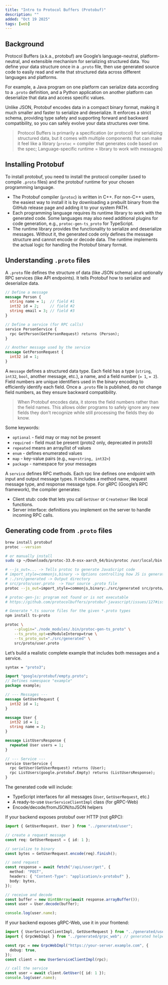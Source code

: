 ```yaml
---
title: "Intro to Protocol Buffers (Protobuf)"
description: ""
added: "Oct 19 2025"
tags: [web]
---
```


## Background
Protocol Buffers (a.k.a., protobuf) are Google’s language-neutral, platform-neutral, and extensible mechanism for serializing structured data. You define your data structure once in a `.proto` file, then use generated source code to easily read and write that structured data across different languages and platforms.

For example, a Java program on one platform can serialize data according to a `.proto` definition, and a Python application on another platform can deserialize that data and access specific values.

Unlike JSON, Protobuf encodes data in a compact binary format, making it much smaller and faster to serialize and deserialize. It enforces a strict schema, providing type safety and supporting forward and backward compatibility, so you can safely evolve your data structures over time.

> Protocol Buffers is primarily a specification (or protocol) for serializing structured data, but it comes with multiple components that can make it feel like a library (`protoc` = compiler that generates code based on the spec; Language-specific runtime = library to work with messages)

## Installing Protobuf
To install protobuf, you need to install the protocol compiler (used to compile `.proto` files) and the protobuf runtime for your chosen programming language.
- The Protobuf compiler (`protoc`) is written in C++. For non-C++ users, the easiest way to install it is by downloading a prebuilt binary from the GitHub release page and adding it to your system PATH.
- Each programming language requires its runtime library to work with the generated code. Some languages may also need additional plugins for code generation, e.g., `protoc-gen-ts_proto` for TypeScript.
- The runtime library provides the functionality to serialize and deserialize messages. Without it, the generated code only defines the message structure and cannot encode or decode data. The runtime implements the actual logic for handling the Protobuf binary format.

## Understanding `.proto` files
A `.proto` file defines the structure of data (like JSON schema) and optionally RPC services (like API endpoints). It tells Protobuf how to serialize and deserialize data.

```proto
// Define a message
message Person {
  string name = 1;  // field #1
  int32 id = 2;     // field #2
  string email = 3; // field #3
}

// Define a service (for RPC calls)
service PersonService {
  rpc GetPerson(GetPersonRequest) returns (Person);
}

// Another message used by the service
message GetPersonRequest {
  int32 id = 1;
}
```

A `message` defines a structured data type. Each field has a type (`string`, `int32`, `bool`, another message, etc.), a name, and a field number (`= 1`, `= 2`). Field numbers are unique identifiers used in the binary encoding to efficiently identify each field. Once a `.proto` file is published, do not change field numbers, as they ensure backward compatibility.

> When Protobuf encodes data, it stores the field numbers rather than the field names. This allows older programs to safely ignore any new fields they don’t recognize while still processing the fields they do know.

Some keywords:
- `optional` - field may or may not be present
- `required` - field must be present (proto2 only, deprecated in proto3)
- `repeated` means an array/list of values
- `enum` - defines enumerated values
- `map` - key-value pairs (e.g., `map<string, int32>`)
- `package` - namespace for your messages

A `service` defines RPC methods. Each rpc line defines one endpoint with input and output message types. It includes a method name, request message type, and response message type. For gRPC (Google’s RPC framework), the compiler generates:
- Client stub: code that lets you call `GetUser` or `CreateUser` like local functions.
- Server interface: definitions you implement on the server to handle incoming RPC calls.

## Generating code from `.proto` files

```sh
brew install protobuf
protoc --version

# or manually install
sudo cp ~/Downloads/protoc-33.0-osx-aarch_64/bin/protoc /usr/local/bin

# --js_out=... -> Tells protoc to generate JavaScript code
# import_style=commonjs,binary -> Options controlling how JS is generated
# :./src/generated -> Output directory
# src/proto/user.proto	-> Your source .proto file
protoc --js_out=import_style=commonjs,binary:./src/generated src/proto/user.proto

# protoc-gen-js: program not found or is not executable
# https://github.com/protocolbuffers/protobuf-javascript/issues/127#issuecomment-1204202844

# Generate *.ts source files for the given *.proto types
npm install ts-proto

protoc \
    --plugin="./node_modules/.bin/protoc-gen-ts_proto" \
    --ts_proto_opt=esModuleInterop=true \
    --ts_proto_out="./src/generated" \
    src/proto/user.proto
```

Let’s build a realistic complete example that includes both messages and a service.

```proto
syntax = "proto3";

import "google/protobuf/empty.proto";
// Defines namespace "example"
package example; 

// --- Messages ---
message GetUserRequest {
  int32 id = 1;
}

message User {
  int32 id = 1;
  string name = 2;
}

message ListUsersResponse {
  repeated User users = 1;
}

// --- Service ---
service UserService {
  rpc GetUser(GetUserRequest) returns (User);
  rpc ListUsers(google.protobuf.Empty) returns (ListUsersResponse);
}
```

The generated code will include:
- TypeScript interfaces for all messages (`User`, `GetUserRequest`, etc.)
- A ready-to-use `UserServiceClientImpl` class (for gRPC-Web)
- Encode/decode/fromJSON/toJSON helpers

If your backend exposes protobuf over HTTP (not gRPC):

```ts
import { GetUserRequest, User } from "../generated/user";

// create a request message
const req: GetUserRequest = { id: 1 };

// serialize to binary
const bytes = GetUserRequest.encode(req).finish();

// send request
const response = await fetch("/api/user/get", {
  method: "POST",
  headers: { "Content-Type": "application/x-protobuf" },
  body: bytes,
});

// receive and decode
const buffer = new Uint8Array(await response.arrayBuffer());
const user = User.decode(buffer);

console.log(user.name);
```

If your backend exposes gRPC-Web, use it in your frontend:

```ts
import { UserServiceClientImpl, GetUserRequest } from "../generated/user";
import { GrpcWebImpl } from "../generated/grpc_web"; // generated helper

const rpc = new GrpcWebImpl("https://your-server.example.com", {
  debug: true,
});
const client = new UserServiceClientImpl(rpc);

// call the service
const user = await client.GetUser({ id: 1 });
console.log(user.name);
```
